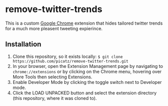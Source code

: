 # remove-twitter-trends

This is a custom [Google Chrome](https://www.google.com/chrome/) extension that hides tailored twitter trends for a much more pleasent tweeting expierince.

## Installation

1. Clone this repository, so it exists locally: `$ git clone https://github.com/picatz/remove-twitter-trends.git`
2. In your browser, open the Extension Management page by navigating to `chrome://extensions` or by clicking on the Chrome menu, hovering over More Tools then selecting Extensions.
3. Enable Developer Mode by clicking the toggle switch next to Developer mode.
4. Click the LOAD UNPACKED button and select the extension directory (this repository, where it was cloned to).
